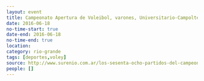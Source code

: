 ```yaml
---
layout: event 
title: Campeonato Apertura de Voleibol, varones, Universitario-Campolter
date: 2016-06-18
no-time-start: true
date-end: 2016-06-18
no-time-end: true
location: 
category: rio-grande
tags: [deportes,voley]
source: http://www.surenio.com.ar/los-sesenta-ocho-partidos-del-campeonato-apertura-2016/
people: []
---
```

